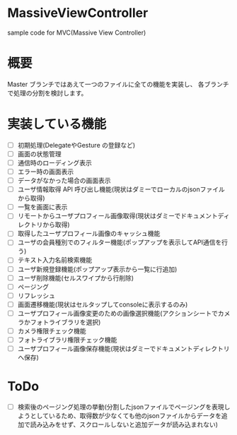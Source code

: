 # MassiveViewController

sample code for MVC(Massive View Controller)

# 概要

Master ブランチではあえて一つのファイルに全ての機能を実装し、
各ブランチで処理の分割を検討します。

# 実装している機能

- [ ] 初期処理(DelegateやGesture の登録など)
- [ ] 画面の状態管理
- [ ] 通信時のローディング表示
- [ ] エラー時の画面表示
- [ ] データがなかった場合の画面表示
- [ ] ユーザ情報取得 API 呼び出し機能(現状はダミーでローカルのjsonファイルから取得)
- [ ] 一覧を画面に表示
- [ ] リモートからユーザプロフィール画像取得(現状はダミーでドキュメントディレクトリから取得)
- [ ] 取得したユーザプロフィール画像のキャッシュ機能
- [ ] ユーザの会員種別でのフィルター機能(ポップアップを表示してAPI通信を行う)
- [ ] テキスト入力名前検索機能
- [ ] ユーザ新規登録機能(ポップアップ表示から一覧に行追加)
- [ ] ユーザ削除機能(セルスワイプから行削除)
- [ ] ページング
- [ ] リフレッシュ
- [ ] 画面遷移機能(現状はセルタップしてconsoleに表示するのみ)
- [ ] ユーザプロフィール画像変更のための画像選択機能(アクションシートでカメラかフォトライブラリを選択)
- [ ] カメラ権限チェック機能
- [ ] フォトライブラリ権限チェック機能
- [ ] ユーザプロフィール画像保存機能(現状はダミーでドキュメントディレクトリへ保存)

# ToDo

- [ ] 検索後のページング処理の挙動(分割したjsonファイルでページングを表現しようとしているため、取得数が少なくても他のjsonファイルからデータを追加で読み込みをせず、スクロールしないと追加データが読み込まれない)